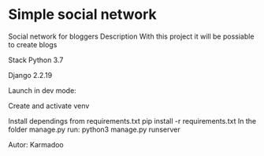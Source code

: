 # Simple social network
Social network for bloggers
Description
With this project it will be possiable to create blogs

Stack
Python 3.7 

Django 2.2.19

Launch in dev mode:

Create and activate venv 

Install dependings from requirements.txt
pip install -r requirements.txt
In the folder manage.py run:
python3 manage.py runserver

Autor:
Karmadoo
